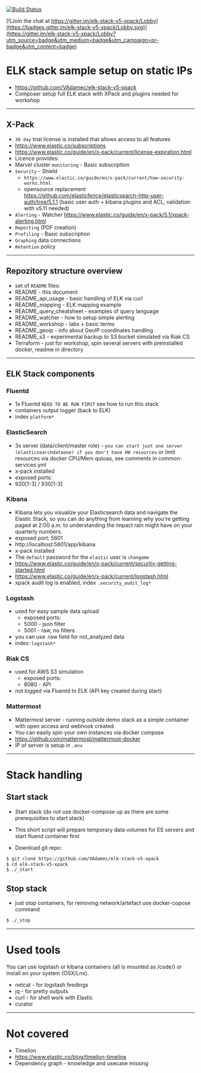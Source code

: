 [![Build Status](https://travis-ci.org/VAdamec/elk-stack-v5-xpack.svg?branch=master)](https://travis-ci.org/VAdamec/elk-stack-v5-xpack)

[![Join the chat at https://gitter.im/elk-stack-v5-xpack/Lobby](https://badges.gitter.im/elk-stack-v5-xpack/Lobby.svg)](https://gitter.im/elk-stack-v5-xpack/Lobby?utm_source=badge&utm_medium=badge&utm_campaign=pr-badge&utm_content=badge)


# ELK stack sample setup on static IPs
* https://github.com/VAdamec/elk-stack-v5-xpack 
* Composer setup full ELK stack with XPack and plugins needed for workshop

* * *

## X-Pack
* ```30 day``` trial license is installed that allows access to all features
 * https://www.elastic.co/subscriptions
 * https://www.elastic.co/guide/en/x-pack/current/license-expiration.html
  * Licence provides:
   * Marvel cluster ```monitoring``` - Basic subscription
   * ```Security``` - Shield
     * ```https://www.elastic.co/guide/en/x-pack/current/how-security-works.html```
     * opensource replacement https://github.com/elasticfence/elasticsearch-http-user-auth/tree/5.1.1 (basic user auth + kibana plugins and ACL, validation with v5.11 needed)
   * ```Alerting``` - Watcher https://www.elastic.co/guide/en/x-pack/5.1/xpack-alerting.html
   * ```Reporting``` (PDF creation)
   * ```Profiling``` - Basic subscription
   * ```Graphing``` data connections
   * ```Retention``` policy

* * *

## Repozitory structure overview
* set of ```README``` files:
 * README - this document
 * README_api_usage - basic handling of ELK via curl
 * README_mapping - ELK mapping example
 * README_query_cheatsheet - examples of query language
 * README_watcher - how to setup simple alerting
 * README_workshop - labs + basic terms
 * README_geoip - info about GeoIP coordinates handling
 * README_s3 - experimental backup to S3 bucket simulated via Riak CS
* Terraform - just for workshop, spin several servers with preinstalled docker, readme in directory

* * *

## ELK Stack components

### Fluentd
* 1x Fluentd ```NEED TO BE RUN FIRST``` see how to run this stack
 * containers output logger (back to ELK)
 * index ```platform*```

### ElasticSearch
* 3x server (data/client/master role) - ```you can start just one server (elasticsearchdataone) if you don't have HW resources``` or limit resources via docker CPU/Mem qutoas, see comments in common-services.yml
* x-pack installed
* exposed ports:
 * 920[1-3] / 930[1-3]

### Kibana
* Kibana lets you visualize your Elasticsearch data and navigate the Elastic Stack, so you can do anything from learning why you're getting paged at 2:00 a.m. to understanding the impact rain might have on your quarterly numbers.
 * exposed port: 5601
 * http://localhost:5601/app/kibana
 * x-pack installed
  * The ```default``` password for the ```elastic``` user is ```changeme```
  * https://www.elastic.co/guide/en/x-pack/current/security-getting-started.html
  * https://www.elastic.co/guide/en/x-pack/current/logstash.html
  * xpack audit log is enabled, index ```.security_audit_log*```

### Logstash
* used for easy sample data upload
  * exposed ports:
   * 5000 - json filter
   * 5001 - raw, no filters
 * you can use .raw field for not_analyzed data
 * index: ```logstash*```

### Riak CS
* used for AWS S3 simulation
  * exposed ports:
   * 8080 - API
* not logged via Fluentd to ELK (API key created during start)

### Mattermost
* Mattermost server - running outside demo stack as a simple container with open access and webhook created
 * You can easily spin your own instances via docker compose
 * https://github.com/mattermost/mattermost-docker
* IP of server is setup in ```.env```

* * *

# Stack handling

## Start stack
* Start stack (do not use docker-compose up as there are some prerequisities to start stack)
* This short script will prepare temporary data volumes for ES servers and start fluend container first

* Download git repo:

```bash
$ git clone https://github.com/VAdamec/elk-stack-v5-xpack 
$ cd elk-stack-v5-xpack
$ ./_start
```

## Stop stack
 * just stop containers, for removing network/artefact use docker-copose command

```bash
$ ./_stop
```

* * *

# Used tools
You can use logstash or kibana containers (all is mounted as /code/) or install on your system (OSX/Lnx).
* netcat - for logstash feedings
* jq - for pretty outputs
* curl - for shell work with Elastic
* curator

* * *

# Not covered
* Timelion
 * https://www.elastic.co/blog/timelion-timeline
* Dependency graph - knowledge and usecase missing

